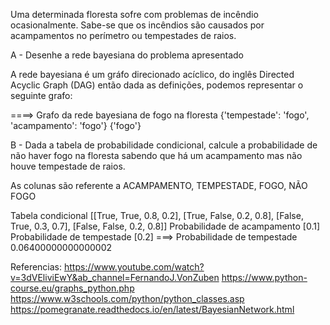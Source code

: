 Uma determinada floresta sofre com problemas de incêndio ocasionalmente.
Sabe-se que os incêndios são causados por acampamentos no perímetro ou tempestades de raios.


A - Desenhe a rede bayesiana do problema apresentado


A rede bayesiana é um gráfo direcionado acíclico, do inglês Directed Acyclic Graph (DAG)
então dada as definições, podemos representar o seguinte grafo:

====> Grafo da rede bayesiana de fogo na floresta {'tempestade': 'fogo', 'acampamento': 'fogo'} {'fogo'}

B - Dada a tabela de probabilidade condicional, calcule a probabilidade de não haver fogo na floresta sabendo que há um acampamento mas não houve tempestade de raios.

As colunas são referente a ACAMPAMENTO, TEMPESTADE, FOGO, NÃO FOGO

Tabela condicional [[True, True, 0.8, 0.2], [True, False, 0.2, 0.8], [False, True, 0.3, 0.7], [False, False, 0.2, 0.8]]
Probabilidade de acampamento [0.1]
Probabilidade de tempestade [0.2]
===> Probabilidade de tempestade 0.06400000000000002

Referencias:
https://www.youtube.com/watch?v=3dVEliviEwY&ab_channel=FernandoJ.VonZuben
https://www.python-course.eu/graphs_python.php
https://www.w3schools.com/python/python_classes.asp
https://pomegranate.readthedocs.io/en/latest/BayesianNetwork.html

